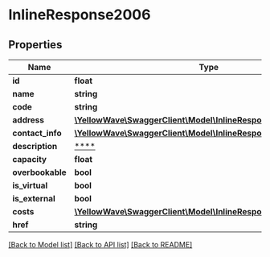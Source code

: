 # InlineResponse2006

## Properties
Name | Type | Description | Notes
------------ | ------------- | ------------- | -------------
**id** | **float** |  | [optional] 
**name** | **string** |  | [optional] 
**code** | **string** |  | [optional] 
**address** | [**\YellowWave\SwaggerClient\Model\InlineResponse2006Address**](InlineResponse2006Address.md) |  | [optional] 
**contact_info** | [**\YellowWave\SwaggerClient\Model\InlineResponse2006ContactInfo**](InlineResponse2006ContactInfo.md) |  | [optional] 
**description** | [****](.md) |  | [optional] 
**capacity** | **float** |  | [optional] 
**overbookable** | **bool** |  | [optional] 
**is_virtual** | **bool** |  | [optional] 
**is_external** | **bool** |  | [optional] 
**costs** | [**\YellowWave\SwaggerClient\Model\InlineResponse2006Costs**](InlineResponse2006Costs.md) |  | [optional] 
**href** | **string** |  | [optional] 

[[Back to Model list]](../../README.md#documentation-for-models) [[Back to API list]](../../README.md#documentation-for-api-endpoints) [[Back to README]](../../README.md)

